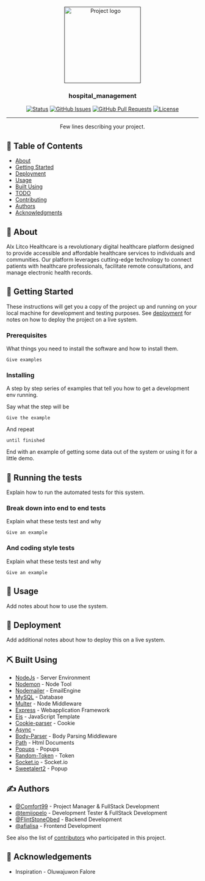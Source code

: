 <p align="center">
  <a href="" rel="noopener">
 <img width=200px height=200px src="https://i.imgur.com/6wj0hh6.jpg" alt="Project logo"></a>
</p>

<h3 align="center">hospital_management</h3>

<div align="center">

[![Status](https://img.shields.io/badge/status-active-success.svg)]()
[![GitHub Issues](https://img.shields.io/github/issues/kylelobo/The-Documentation-Compendium.svg)](https://github.com/kylelobo/The-Documentation-Compendium/issues)
[![GitHub Pull Requests](https://img.shields.io/github/issues-pr/kylelobo/The-Documentation-Compendium.svg)](https://github.com/kylelobo/The-Documentation-Compendium/pulls)
[![License](https://img.shields.io/badge/license-MIT-blue.svg)](/LICENSE)

</div>

---

<p align="center"> Few lines describing your project.
    <br> 
</p>

## 📝 Table of Contents

- [About](#about)
- [Getting Started](#getting_started)
- [Deployment](#deployment)
- [Usage](#usage)
- [Built Using](#built_using)
- [TODO](../TODO.md)
- [Contributing](../CONTRIBUTING.md)
- [Authors](#authors)
- [Acknowledgments](#acknowledgement)

## 🧐 About <a name = "about"></a>

Alx Litco Healthcare is a revolutionary digital healthcare platform designed to provide accessible and affordable healthcare services to individuals and communities. Our platform leverages cutting-edge technology to connect patients with healthcare professionals, facilitate remote consultations, and manage electronic health records.

## 🏁 Getting Started <a name = "getting_started"></a>

These instructions will get you a copy of the project up and running on your local machine for development and testing purposes. See [deployment](#deployment) for notes on how to deploy the project on a live system.

### Prerequisites

What things you need to install the software and how to install them.

```
Give examples
```

### Installing

A step by step series of examples that tell you how to get a development env running.

Say what the step will be

```
Give the example
```

And repeat

```
until finished
```

End with an example of getting some data out of the system or using it for a little demo.

## 🔧 Running the tests <a name = "tests"></a>

Explain how to run the automated tests for this system.

### Break down into end to end tests

Explain what these tests test and why

```
Give an example
```

### And coding style tests

Explain what these tests test and why

```
Give an example
```

## 🎈 Usage <a name="usage"></a>

Add notes about how to use the system.

## 🚀 Deployment <a name = "deployment"></a>

Add additional notes about how to deploy this on a live system.

## ⛏️ Built Using <a name = "built_using"></a>

- [NodeJs](https://nodejs.org/en/) - Server Environment
- [Nodemon](https://www.npmjs.com/package/nodemon) - Node Tool
- [Nodemailer](https://nodemailer.com/) - EmailEngine
- [MySQL](https://dev.mysql.com/downloads/) - Database
- [Multer](https://www.npmjs.com/package/multer) - Node Middleware
- [Express](https://expressjs.com/) - Webapplication Framework
- [Ejs](https://ejs.co/) - JavaScript Template
- [Cookie-parser](https://www.npmjs.com/package/cookie-parser) - Cookie
- [Async](https://www.npmjs.com/package/async) - 
- [Body-Parser](https://www.npmjs.com/package/body-parser) - Body Parsing Middleware
- [Path](https://nodejs.org/api/path.html) - Html Documents
- [Popups](https://www.npmjs.com/package/popups) - Popups
- [Random-Token](https://www.npmjs.com/package/random-token) - Token
- [Socket.io](https://www.npmjs.com/package/socket.io/v/2.3.0) - Socket.io
- [Sweetalert2](https://www.npmjs.com/package/sweetalert2/v/6.6.1?activeTab=readme) - Popup

## ✍️ Authors <a name = "authors"></a>

- [@Comfort99](https://github.com/Comfort99) - Project Manager & FullStack Development
- [@temijopelo](https://github.com/temijopelo) - Development Tester & FullStack Development
- [@FlintStoneObed](https://github.com/FlintStoneObed) - Backend Development
- [@afialisa](https://github.com/afialisa) - Frontend Development

See also the list of [contributors](https://github.com/FlintStoneObed/Alx-litco_healthcare) who participated in this project.

## 🎉 Acknowledgements <a name = "acknowledgement"></a>

- Inspiration - Oluwajuwon Falore
